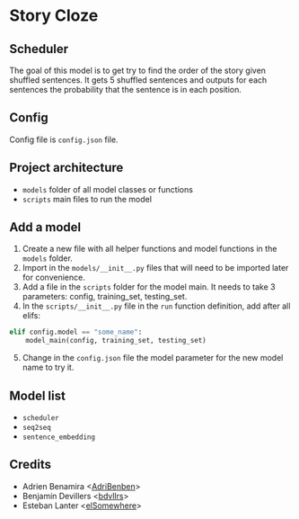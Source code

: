 # Story Cloze

## Scheduler
The goal of this model is to get try to find the order of the story given shuffled sentences.
It gets 5 shuffled sentences and outputs for each sentences the probability that the sentence is in each position.

## Config
Config file is `config.json` file.

## Project architecture
- `models` folder of all model classes or functions
- `scripts` main files to run the model

## Add a model
1. Create a new file with all helper functions and model functions in the `models` folder.
2. Import in the `models/__init__.py` files that will need to be imported later for convenience.
3. Add a file in the `scripts` folder for the model main. It needs to take 3 parameters: config, training_set, testing_set.
4. In the `scripts/__init__.py` file in the `run` function definition, add after all elifs:
```python
elif config.model == "some_name":
    model_main(config, training_set, testing_set)
```
5. Change in the `config.json` file the model parameter for the new model name to try it.

## Model list
- `scheduler`
- `seq2seq`
- `sentence_embedding`

## Credits
- Adrien Benamira <[AdriBenben](https://github.com/AdriBenben)>
- Benjamin Devillers <[bdvllrs](https://github.com/bdvllrs)>
- Esteban Lanter <[elSomewhere](https://github.com/elSomewhere)>